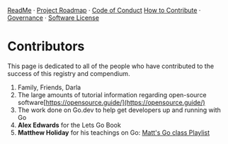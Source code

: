 [ReadMe](./README.md) · [Project Roadmap](./PROJECT_ROADMAP.md) · [Code of Conduct](./CODE_OF_CONDUCT.md) [How to Contribute](./HOW_TO_CONTRIBUTE.MD)  · [Governance](./GOVERNANCE.md) · [Software License](./LICENSE)
# Contributors 

This page is dedicated to all of the people who have contributed to the success of this registry and compendium.

1.  Family, Friends, Darla
2.  The large amounts of tutorial information regarding open-source software[https://opensource.guide/](https://opensource.guide/)
3. The work done on Go.dev to help get developers up and running with Go
4.  **Alex Edwards** for the Lets Go Book
5.  **Matthew Holiday** for his teachings on Go: 
[Matt's Go class Playlist](https://www.youtube.com/watch?v=iDQAZEJK8lI&list=PLoILbKo9rG3skRCj37Kn5Zj803hhiuRK6)
